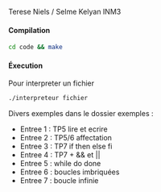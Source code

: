 Terese Niels / Selme Kelyan INM3
#### Compilation
```bash
cd code && make
```
#### Éxecution
Pour interpreter un fichier
```bash
./interpreteur fichier
```
Divers exemples dans le dossier exemples :
- Entree 1 : TP5 lire et ecrire
- Entree 2 : TP5/6 affectation
- Entree 3 : TP7 if then else fi
- Entree 4 : TP7 + && et ||
- Entree 5 : while do done
- Entree 6 : boucles imbriquées
- Entree 7 : boucle infinie